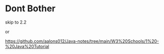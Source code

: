 # Dont Bother
skip to 2.2

or 

https://github.com/aalons012/Java-notes/tree/main/W3%20Schools/1%20-%20Java%20Tutorial
